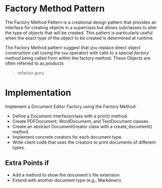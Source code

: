 # Factory Method Pattern
The Factory Method Pattern is a creational design pattern that provides an
interface for creating objects in a superclass but allows subclasses to alter
the type of objects that will be created. This pattern is particularly useful
when the exact type of the object to be created is determined at runtime.

The Factory Method pattern suggest that you replace direct object construction
call (using the `new` operator) with calls to a special *factory* method being
called from within the factory method. These Objects are often referred to as
*products* 
  > refactor.guru


# Implementation
Implement a Document Editor Factory using the Factory Method:

- Define a Document interface/class with a print() method.
- Create PDFDocument, WordDocument, and TextDocument classes.
- Create an abstract DocumentCreator class with a create_document() method.
- Implement concrete creators for each document type.
- Write client code that uses the creators to print documents of different types.

## Extra Points if
- Add a method to show the document's file extension.
- Extend with another document type (e.g., Markdown).
